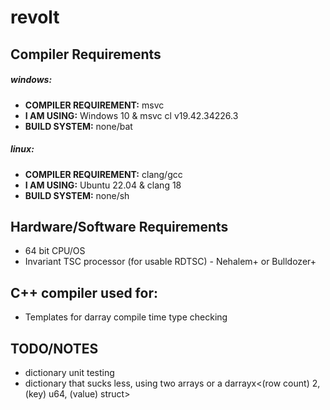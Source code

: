 # revolt

## Compiler Requirements
##### windows:
* **COMPILER REQUIREMENT:** msvc
* **I AM USING:** Windows 10 & msvc cl v19.42.34226.3
* **BUILD SYSTEM:** none/bat
##### linux:
* **COMPILER REQUIREMENT:** clang/gcc
* **I AM USING:** Ubuntu 22.04 & clang 18
* **BUILD SYSTEM:** none/sh


## Hardware/Software Requirements
* 64 bit CPU/OS
* Invariant TSC processor (for usable RDTSC) - Nehalem+ or Bulldozer+

## C++ compiler used for:
* Templates for darray compile time type checking


## TODO/NOTES
* dictionary unit testing
* dictionary that sucks less, using two arrays or a darrayx<(row count) 2, (key) u64, (value) struct>

